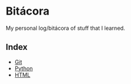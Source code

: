 # Bitácora

My personal log/bitácora of stuff that I learned. 

## Index
- [Git](./git/README.md)
- [Python](./python/README.md)
- [HTML](./HTML/README.md)

